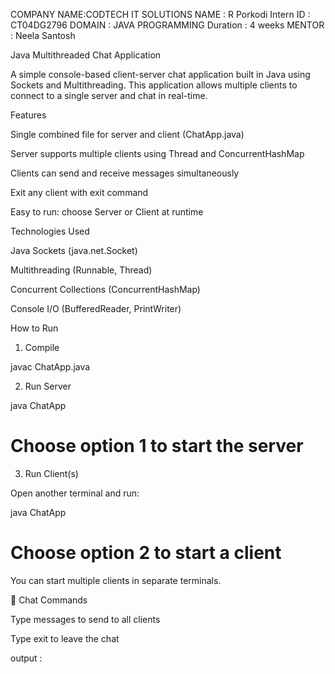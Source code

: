 COMPANY NAME:CODTECH IT SOLUTIONS 
NAME : R Porkodi 
Intern ID : CT04DG2796
DOMAIN : JAVA PROGRAMMING 
Duration : 4 weeks 
MENTOR : Neela Santosh 

Java Multithreaded Chat Application

A simple console-based client-server chat application built in Java using Sockets and Multithreading. This application allows multiple clients to connect to a single server and chat in real-time.

Features

Single combined file for server and client (ChatApp.java)

Server supports multiple clients using Thread and ConcurrentHashMap

Clients can send and receive messages simultaneously

Exit any client with exit command

 Easy to run: choose Server or Client at runtime

 Technologies Used

Java Sockets (java.net.Socket)

Multithreading (Runnable, Thread)

Concurrent Collections (ConcurrentHashMap)

Console I/O (BufferedReader, PrintWriter)

 How to Run

1. Compile

javac ChatApp.java

2. Run Server

java ChatApp
# Choose option 1 to start the server

3. Run Client(s)

Open another terminal and run:

java ChatApp
# Choose option 2 to start a client

You can start multiple clients in separate terminals.

💬 Chat Commands

Type messages to send to all clients

Type exit to leave the chat


output :


